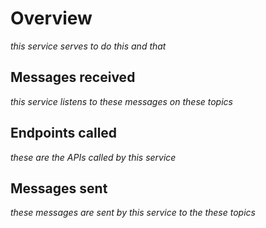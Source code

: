 # Overview
_this service serves to do this and that_

## Messages received
_this service listens to these messages on these topics_

## Endpoints called
_these are the APIs called by this service_

## Messages sent
_these messages are sent by this service to the these topics_



